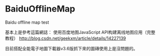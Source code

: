 # BaiduOfflineMap
Baidu offline map test

基本上是參考這篇網誌：
 使用百度地图JavaScript API构建离线地图应用（完整教程）
http://blog.csdn.net/geekxm/article/details/14227139

目前搭配全能電子地圖下載器v3.6版抓下來的圖磚使用上是沒問題的。


